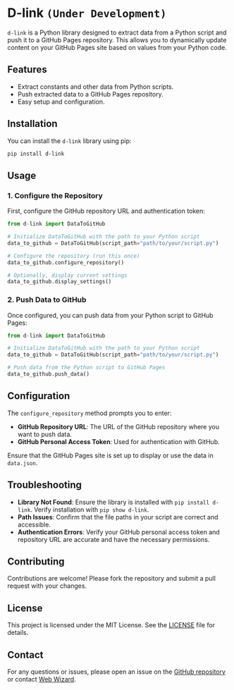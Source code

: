 # D-link `(Under Development)`

`d-link` is a Python library designed to extract data from a Python script and push it to a GitHub Pages repository. This allows you to dynamically update content on your GitHub Pages site based on values from your Python code.

## Features

- Extract constants and other data from Python scripts.
- Push extracted data to a GitHub Pages repository.
- Easy setup and configuration.

## Installation

You can install the `d-link` library using pip:

```bash
pip install d-link
```

## Usage

### 1. Configure the Repository

First, configure the GitHub repository URL and authentication token:

```python
from d-link import DataToGitHub

# Initialize DataToGitHub with the path to your Python script
data_to_github = DataToGitHub(script_path="path/to/your/script.py")

# Configure the repository (run this once)
data_to_github.configure_repository()

# Optionally, display current settings
data_to_github.display_settings()
```

### 2. Push Data to GitHub

Once configured, you can push data from your Python script to GitHub Pages:

```python
from d-link import DataToGitHub

# Initialize DataToGitHub with the path to your Python script
data_to_github = DataToGitHub(script_path="path/to/your/script.py")

# Push data from the Python script to GitHub Pages
data_to_github.push_data()
```

## Configuration

The `configure_repository` method prompts you to enter:

- **GitHub Repository URL**: The URL of the GitHub repository where you want to push data.
- **GitHub Personal Access Token**: Used for authentication with GitHub.

Ensure that the GitHub Pages site is set up to display or use the data in `data.json`.

## Troubleshooting

- **Library Not Found**: Ensure the library is installed with `pip install d-link`. Verify installation with `pip show d-link`.
- **Path Issues**: Confirm that the file paths in your script are correct and accessible.
- **Authentication Errors**: Verify your GitHub personal access token and repository URL are accurate and have the necessary permissions.

## Contributing

Contributions are welcome! Please fork the repository and submit a pull request with your changes.

## License

This project is licensed under the MIT License. See the [LICENSE](LICENSE) file for details.

## Contact

For any questions or issues, please open an issue on the [GitHub repository](https://github.com/PgNetwork01/d-link) or contact [Web Wizard](mailto:wert.ed00@gmail.com).
```
